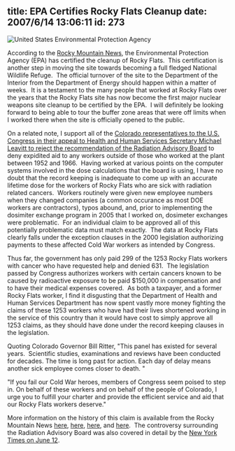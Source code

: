 title: EPA Certifies Rocky Flats Cleanup
date: 2007/6/14 13:06:11
id: 273
---
![United States Environmental Protection Agency](/journal_images/epafiles_aara_logo_epaseal.gif)

According to the [Rocky Mountain News](http://www.rockymountainnews.com/drmn/local/article/0,1299,DRMN_15_5585176,00.html), the Environmental Protection Agency (EPA) has certified the cleanup of Rocky Flats.  This certification is another step in moving the site towards becoming a full fledged National Wildlife Refuge.  The official turnover of the site to the Department of the Interior from the Department of Energy should happen within a matter of weeks.  It is a testament to the many people that worked at Rocky Flats over the years that the Rocky Flats site has now become the first major nuclear weapons site cleanup to be certified by the EPA.  I will definitely be looking forward to being able to tour the buffer zone areas that were off limits when I worked there when the site is officially opened to the public.

On a related note, I support all of the [Colorado representatives to the U.S. Congress in their appeal to Health and Human Services Secretary Michael Leavitt to reject the recommendation of the Radiation Advisory Board](http://www.rockymountainnews.com/drmn/local/article/0,1299,DRMN_15_5585200,00.html) to deny expidited aid to any workers outside of those who worked at the plant between 1952 and 1966.  Having worked at various points on the computer systems involved in the dose calculations that the board is using, I have no doubt that the record keeping is inadequate to come up with an accurate lifetime dose for the workers of Rocky Flats who are sick with radiation related cancers.  Workers routinely were given new employee numbers when they changed companies (a common occurance as most DOE workers are contractors), typos abound, and, prior to implementing the dosimiter exchange program in 2005 that I worked on, dosimeter exchanges were problematic.  For an individual claim to be approved all of this potentially problematic data must match exactly.  The data at Rocky Flats clearly falls under the exception clauses in the 2000 legislation authorizing payments to these affected Cold War workers as intended by Congress. 

Thus far, the government has only paid 299 of the 1253 Rocky Flats workers with cancer who have requested help and denied 631.  The legislation passed by Congress authorizes workers with certain cancers known to be caused by radioactive exposure to be paid $150,000 in compensation and to have their medical expenses covered.  As both a taxpayer, and a former Rocky Flats worker, I find it disgusting that the Department of Health and Human Services Department has now spent vastly more money fighting the claims of these 1253 workers who have had their lives shortened working in the service of this country than it would have cost to simply approve all 1253 claims, as they should have done under the record keeping clauses in the legislation. 

Quoting Colorado Governor Bill Ritter, "This panel has existed for several years.  Scientific studies, examinations and reviews have been conducted for decades. The time is long past for action. Each day of delay means another sick employee comes closer to death. "

"If you fail our Cold War heroes, members of Congress seem poised to step in. On behalf of these workers and on behalf of the people of Colorado, I urge you to fulfill your charter and provide the efficient service and aid that our Rocky Flats workers deserve."

More information on the history of this claim is available from the Rocky Mountain News [here](http://www.rockymountainnews.com/drmn/local/article/0,1299,DRMN_15_5585200,00.html), [here](http://www.rockymountainnews.com/drmn/local/article/0,1299,DRMN_15_5582222,00.html), [here](http://www.rockymountainnews.com/drmn/local/article/0,1299,DRMN_15_5578433,00.html), and [here](http://www.rockymountainnews.com/drmn/local/article/0,1299,DRMN_15_5583644,00.html).  The controversy surrounding the Radiation Advisory Board was also covered in detail by the [New York Times on June 12](http://www.nytimes.com/2007/06/13/washington/13rockyflats.html?ex=1339387200&en=9cb8f44a177f03e4&ei=5088&partner=rssnyt&emc=rss).